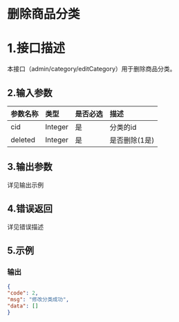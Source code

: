 # 删除商品分类

# 1.接口描述

本接口（admin/category/editCategory）用于删除商品分类。

## 2.输入参数

| 参数名称 | 类型 | 是否必选 | 描述 |
| :--- | :--- | :--- | :--- |
| cid | Integer | 是 | 分类的id |
| deleted | Integer | 是 | 是否删除\(1是\) |

## 3.输出参数

详见输出示例

## 4.错误返回

详见错误描述

## 5.示例

### 输出

```json
{
"code": 2,
"msg": "修改分类成功",
"data": []
}
```



